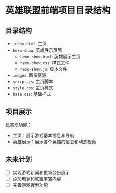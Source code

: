 # 英雄联盟前端项目目录结构

## 目录结构

* `index.html`: 主页
* `hexo-show`: 英雄展示页面
	+ `hexo-show.html`: 英雄展示主页
	+ `hexo-show.css`: 样式文件
	+ `hexo-show.js`: 脚本文件
* `images`: 图像资源
* `script.js`: 主页脚本
* `style.css`: 主页样式
* `base.css`: 基础样式

## 项目展示

已实现功能：

* 主页：展示游戏基本信息和导航
* 英雄展示：展示各个英雄的信息和动态视频

## 未来计划

* [ ] 实现游戏新闻和更新公告展示
* [ ] 添加电竞和联盟宇宙内容
* [ ] 完善游戏搜索功能
